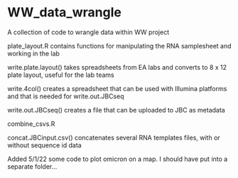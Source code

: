 # WW_data_wrangle
A collection  of code to wrangle data within WW project

plate_layout.R contains functions for manipulating the RNA samplesheet and working in the lab

write.plate.layout() takes spreadsheets from EA labs and converts to 8 x 12 plate layout, useful for the lab teams

write.4col() creates a spreadsheet that can be used with Illumina platforms and that is needed for write.out.JBCseq

write.out.JBCseq() creates a file that can be uploaded to JBC as metadata

combine_csvs.R

concat.JBCinput.csv() concatenates several RNA templates files, with or without sequence id data

Added 5/1/22 some code to plot omicron on a map. I should have put into a separate folder...

